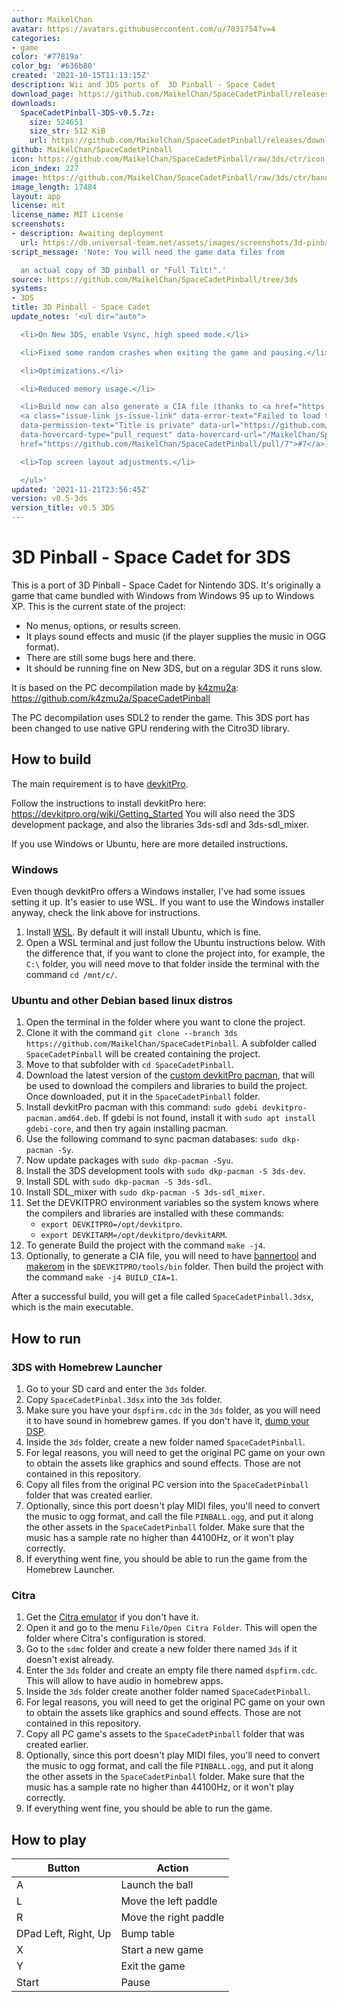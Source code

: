 ```yaml
---
author: MaikelChan
avatar: https://avatars.githubusercontent.com/u/7031754?v=4
categories:
- game
color: '#77819a'
color_bg: '#636b80'
created: '2021-10-15T11:13:15Z'
description: Wii and 3DS ports of  3D Pinball - Space Cadet
download_page: https://github.com/MaikelChan/SpaceCadetPinball/releases
downloads:
  SpaceCadetPinball-3DS-v0.5.7z:
    size: 524651
    size_str: 512 KiB
    url: https://github.com/MaikelChan/SpaceCadetPinball/releases/download/v0.5-3ds/SpaceCadetPinball-3DS-v0.5.7z
github: MaikelChan/SpaceCadetPinball
icon: https://github.com/MaikelChan/SpaceCadetPinball/raw/3ds/ctr/icon.png
icon_index: 227
image: https://github.com/MaikelChan/SpaceCadetPinball/raw/3ds/ctr/banner.png
image_length: 17484
layout: app
license: mit
license_name: MIT License
screenshots:
- description: Awaiting deployment
  url: https://db.universal-team.net/assets/images/screenshots/3d-pinball---space-cadet/awaiting-deployment.png
script_message: 'Note: You will need the game data files from

  an actual copy of 3D pinball or "Full Tilt!".'
source: https://github.com/MaikelChan/SpaceCadetPinball/tree/3ds
systems:
- 3DS
title: 3D Pinball - Space Cadet
update_notes: '<ul dir="auto">

  <li>On New 3DS, enable Vsync, high speed mode.</li>

  <li>Fixed some random crashes when exiting the game and pausing.</li>

  <li>Optimizations.</li>

  <li>Reduced memory usage.</li>

  <li>Build now can also generate a CIA file (thanks to <a href="https://github.com/MrHuu">MrHuu</a>,
  <a class="issue-link js-issue-link" data-error-text="Failed to load title" data-id="1047670809"
  data-permission-text="Title is private" data-url="https://github.com/MaikelChan/SpaceCadetPinball/issues/7"
  data-hovercard-type="pull_request" data-hovercard-url="/MaikelChan/SpaceCadetPinball/pull/7/hovercard"
  href="https://github.com/MaikelChan/SpaceCadetPinball/pull/7">#7</a>).</li>

  <li>Top screen layout adjustments.</li>

  </ul>'
updated: '2021-11-21T23:56:45Z'
version: v0.5-3ds
version_title: v0.5 3DS
---
```

# 3D Pinball - Space Cadet for 3DS

This is a port of 3D Pinball - Space Cadet for Nintendo 3DS. It's originally a game that came bundled with Windows from Windows 95 up to Windows XP. This is the current state of the project:

- No menus, options, or results screen.
- It plays sound effects and music (if the player supplies the music in OGG format).
- There are still some bugs here and there.
- It should be running fine on New 3DS, but on a regular 3DS it runs slow.

It is based on the PC decompilation made by [k4zmu2a](https://github.com/k4zmu2a): https://github.com/k4zmu2a/SpaceCadetPinball

The PC decompilation uses SDL2 to render the game. This 3DS port has been changed to use native GPU rendering with the Citro3D library.

## How to build

The main requirement is to have [devkitPro](https://devkitpro.org).

Follow the instructions to install devkitPro here: https://devkitpro.org/wiki/Getting_Started
You will also need the 3DS development package, and also the libraries 3ds-sdl and 3ds-sdl_mixer.

If you use Windows or Ubuntu, here are more detailed instructions.

### Windows

Even though devkitPro offers a Windows installer, I've had some issues setting it up. It's easier to use WSL. If you want to use the Windows installer anyway, check the link above for instructions.

1. Install [WSL](https://docs.microsoft.com/en-us/windows/wsl/install). By default it will install Ubuntu, which is fine.
2. Open a WSL terminal and just follow the Ubuntu instructions below. With the difference that, if you want to clone the project into, for example, the `C:\` folder, you will need move to that folder inside the terminal with the command `cd /mnt/c/`.

### Ubuntu and other Debian based linux distros

1. Open the terminal in the folder where you want to clone the project.
2. Clone it with the command `git clone --branch 3ds https://github.com/MaikelChan/SpaceCadetPinball`. A subfolder called `SpaceCadetPinball` will be created containing the project.
3. Move to that subfolder with `cd SpaceCadetPinball`.
4. Download the latest version of the [custom devkitPro pacman](https://github.com/devkitPro/pacman/releases/tag/v1.0.2), that will be used to download the compilers and libraries to build the project. Once downloaded, put it in the `SpaceCadetPinball` folder.
5. Install devkitPro pacman with this command: `sudo gdebi devkitpro-pacman.amd64.deb`. If gdebi is not found, install it with `sudo apt install gdebi-core`, and then try again installing pacman.
6. Use the following command to sync pacman databases: `sudo dkp-pacman -Sy`.
7. Now update packages with `sudo dkp-pacman -Syu`.
8. Install the 3DS development tools with `sudo dkp-pacman -S 3ds-dev`.
9. Install SDL with `sudo dkp-pacman -S 3ds-sdl`.
10. Install SDL_mixer with `sudo dkp-pacman -S 3ds-sdl_mixer`.
11. Set the DEVKITPRO environment variables so the system knows where the compilers and libraries are installed with these commands:
    - `export DEVKITPRO=/opt/devkitpro`.
    - `export DEVKITARM=/opt/devkitpro/devkitARM`.
12. To generate Build the project with the command `make -j4`.
13. Optionally, to generate a CIA file, you will need to have [bannertool](https://github.com/Steveice10/bannertool/releases/) and [makerom](https://github.com/3DSGuy/Project_CTR/releases) in the `$DEVKITPRO/tools/bin` folder. Then build the project with the command `make -j4 BUILD_CIA=1`.

After a successful build, you will get a file called `SpaceCadetPinball.3dsx`, which is the main executable.

## How to run

### 3DS with Homebrew Launcher

1. Go to your SD card and enter the `3ds` folder.
2. Copy `SpaceCadetPinbal.3dsx` into the `3ds` folder.
3. Make sure you have your `dspfirm.cdc` in the `3ds` folder, as you will need it to have sound in homebrew games. If you don't have it, [dump your DSP](https://github.com/zoogie/DSP1/releases/latest).
4. Inside the `3ds` folder, create a new folder named `SpaceCadetPinball`.
5. For legal reasons, you will need to get the original PC game on your own to obtain the assets like graphics and sound effects. Those are not contained in this repository.
6. Copy all files from the original PC version into the `SpaceCadetPinball` folder that was created earlier.
7. Optionally, since this port doesn't play MIDI files, you'll need to convert the music to ogg format, and call the file `PINBALL.ogg`, and put it along the other assets in the `SpaceCadetPinball` folder. Make sure that the music has a sample rate no higher than 44100Hz, or it won't play correctly.
8. If everything went fine, you should be able to run the game from the Homebrew Launcher.

### Citra

1. Get the [Citra emulator](https://citra-emu.org/download/) if you don't have it.
2. Open it and go to the menu `File/Open Citra Folder`. This will open the folder where Citra's configuration is stored.
3. Go to the `sdmc` folder and create a new folder there named `3ds` if it doesn't exist already.
4. Enter the `3ds` folder and create an empty file there named `dspfirm.cdc`. This will allow to have audio in homebrew apps.
5. Inside the `3ds` folder create another folder named `SpaceCadetPinball`.
6. For legal reasons, you will need to get the original PC game on your own to obtain the assets like graphics and sound effects. Those are not contained in this repository.
7. Copy all PC game's assets to the `SpaceCadetPinball` folder that was created earlier.
8. Optionally, since this port doesn't play MIDI files, you'll need to convert the music to ogg format, and call the file `PINBALL.ogg`, and put it along the other assets in the `SpaceCadetPinball` folder. Make sure that the music has a sample rate no higher than 44100Hz, or it won't play correctly.
9. If everything went fine, you should be able to run the game.

## How to play

| Button               | Action                                            |
|----------------------|---------------------------------------------------|
| A                    | Launch the ball                                   |
| L                    | Move the left paddle                              |
| R                    | Move the right paddle                             |
| DPad Left, Right, Up | Bump table                                        |
| X                    | Start a new game                                  |
| Y                    | Exit the game                                     |
| Start                | Pause                                             |
